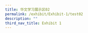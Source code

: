 ```yaml
---
title: 华文学习展示区02
permalink: /exhibit/Exhibit-1/test02
description: ""
third_nav_title: Exhibit 1
---
```

